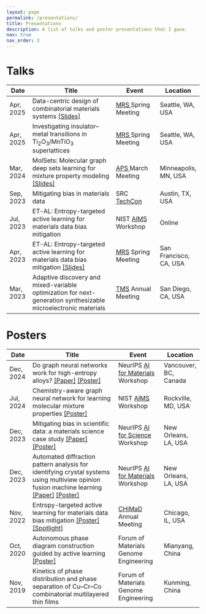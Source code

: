 ```yaml
---
layout: page
permalink: /presentations/
title: Presentations
description: A list of talks and poster presentations that I gave.
nav: true
nav_order: 3
---
```


<div class="publications">
<h1>Talks</h1>
</div>

<table class="table table-hover table-sm">
  <colgroup>
    <col style="width:12%">
    <col style="width:48%">
    <col style="width:24%">
    <col style="width:16%">
  </colgroup>
  <thead>
    <tr>
      <th scope="col">Date</th>
      <th scope="col">Title</th>
      <th scope="col">Event</th>
      <th scope="col">Location</th>
    </tr>
  </thead>
  <tbody>
    <tr>
      <td>Apr, 2025</td>
      <td> Data-centric design of combinatorial materials systems <a href="/assets/pdf/MRS_GSA_2025.pdf">[Slides]</a> </td>
      <td><a href="https://www.mrs.org/meetings-events/annual-meetings/2025-mrs-spring-meeting/"> MRS </a>Spring Meeting</td>
      <td>Seattle, WA, USA</td>
    </tr>
    <tr>
      <td>Apr, 2025</td>
      <td> Investigating insulator–metal transitions in Ti<sub>2</sub>O<sub>3</sub>/MnTiO<sub>3</sub> superlattices </td>
      <td><a href="https://www.mrs.org/meetings-events/annual-meetings/2025-mrs-spring-meeting/"> MRS </a>Spring Meeting</td>
      <td>Seattle, WA, USA</td>
    </tr>
    <tr>
      <td>Mar, 2024</td>
      <td> MolSets: Molecular graph deep sets learning for mixture property modeling <a href="/assets/pdf/APS_2024.pdf">[Slides]</a> </td>
      <td><a href="https://march.aps.org/"> APS </a>March Meeting</td>
      <td>Minneapolis, MN, USA</td>
    </tr>
    <tr>
      <td>Sep, 2023</td>
      <td> Mitigating bias in materials data</td>
      <td>SRC <a href="https://www.src.org/calendar/e006829/"> TechCon </a></td>
      <td>Austin, TX, USA</td>
    </tr>
    <tr>
      <td>Jul, 2023</td>
      <td> ET-AL: Entropy-targeted active learning for materials data bias mitigation </td>
      <td>NIST <a href="https://www.nist.gov/news-events/events/2023/07/artificial-intelligence-materials-science-aims-workshop"> AIMS </a> Workshop</td>
      <td>Online</td>
    </tr>
    <tr>
      <td>Apr, 2023</td>
      <td> ET-AL: Entropy-targeted active learning for materials data bias mitigation <a href="/assets/pdf/MRS_2023.pdf">[Slides]</a> </td>
      <td><a href="https://www.mrs.org/meetings-events/annual-meetings/archive/meeting/2023-mrs-spring-meeting">MRS</a> Spring Meeting</td>
      <td>San Francisco, CA, USA</td>
    </tr>
    <tr>
      <td>Mar, 2023</td>
      <td> Adaptive discovery and mixed-variable optimization for next-generation synthesizable microelectronic materials </td>
      <td><a href="https://www.tms.org/AnnualMeeting/TMS2023">TMS</a> Annual Meeting</td>
      <td>San Diego, CA, USA</td>
    </tr>
  </tbody>
</table>


<div class="publications">
<h1>Posters</h1>
</div>
<table class="table table-hover table-sm">
  <colgroup>
    <col style="width:12%">
    <col style="width:48%">
    <col style="width:24%">
    <col style="width:16%">
  </colgroup>
  <thead>
    <tr>
      <th scope="col">Date</th>
      <th scope="col">Title</th>
      <th scope="col">Event</th>
      <th scope="col">Location</th>
    </tr>
  </thead>
  <tbody>
    <tr>
      <td>Dec, 2024</td>
      <td>Do graph neural networks work for high-entropy alloys? <a href="https://openreview.net/forum?id=qGz1A5w6FT">[Paper]</a> <a href="https://neurips.cc/virtual/2024/103729">[Poster]</a></td>
      <td>NeurIPS <a href="https://sites.google.com/view/ai4mat/home">AI for Materials</a> Workshop</td>
      <td>Vancouver, BC, Canada</td>
    </tr>
    <tr>
      <td>Jul, 2024</td>
      <td>Chemistry-aware graph neural network for learning molecular mixture properties <a href="/assets/pdf/molsets_poster.pdf">[Poster]</a></td>
      <td>NIST <a href="https://www.nist.gov/news-events/events/2024/07/2024-artificial-intelligence-materials-science-aims-workshop">AIMS</a> Workshop</td>
      <td>Rockville, MD, USA</td>
    </tr>
    <tr>
      <td>Dec, 2023</td>
      <td>Mitigating bias in scientific data: a materials science case study <a href="https://openreview.net/forum?id=PfpbWuC0Yk">[Paper]</a> <a href="https://neurips.cc/virtual/2023/75754">[Poster]</a></td>
      <td>NeurIPS <a href="https://ai4sciencecommunity.github.io/neurips23.html">AI for Science</a> Workshop</td>
      <td>New Orleans, LA, USA</td>
    </tr>
    <tr>
      <td>Dec, 2023</td>
      <td>Automated diffraction pattern analysis for identifying crystal systems using multiview opinion fusion machine learning <a href="https://openreview.net/forum?id=L6AJmCkfNe">[Paper]</a> <a href="https://neurips.cc/virtual/2023/78564">[Poster]</a></td>
      <td>NeurIPS <a href="https://sites.google.com/view/ai4mat/home">AI for Materials</a> Workshop</td>
      <td>New Orleans, LA, USA</td>
    </tr>
    <tr>
      <td>Nov, 2022</td>
      <td>Entropy-targeted active learning for materials data bias mitigation <a href="/assets/pdf/chimad_2022_poster.pdf">[Poster]</a> <a href="/assets/pdf/chimad_2022_slides.pdf">[Spotlight]</a></td>
      <td><a href="https://chimad.northwestern.edu/">CHiMaD</a> Annual Meeting</td>
      <td>Chicago, IL, USA</td>
    </tr>
    <tr>
      <td>Oct, 2020</td>
      <td>Autonomous phase diagram construction guided by active learning <a href="/assets/pdf/fmge_poster.pdf">[Poster]</a></td>
      <td>Forum of Materials Genome Engineering</td>
      <td>Mianyang, China</td>
    </tr>
    <tr>
      <td>Nov, 2019</td>
      <td>Kinetics of phase distribution and phase separation of Cu–Cr–Co combinatorial multilayered thin films</td>
      <td>Forum of Materials Genome Engineering</td>
      <td>Kunming, China</td>
    </tr>
  </tbody>
</table>